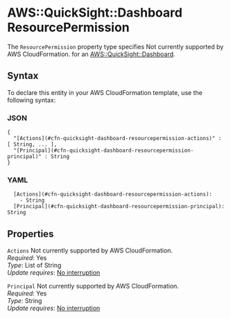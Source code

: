 # AWS::QuickSight::Dashboard ResourcePermission<a name="aws-properties-quicksight-dashboard-resourcepermission"></a>

<a name="aws-properties-quicksight-dashboard-resourcepermission-description"></a>The `ResourcePermission` property type specifies Not currently supported by AWS CloudFormation\. for an [AWS::QuickSight::Dashboard](aws-resource-quicksight-dashboard.md)\.

## Syntax<a name="aws-properties-quicksight-dashboard-resourcepermission-syntax"></a>

To declare this entity in your AWS CloudFormation template, use the following syntax:

### JSON<a name="aws-properties-quicksight-dashboard-resourcepermission-syntax.json"></a>

```
{
  "[Actions](#cfn-quicksight-dashboard-resourcepermission-actions)" : [ String, ... ],
  "[Principal](#cfn-quicksight-dashboard-resourcepermission-principal)" : String
}
```

### YAML<a name="aws-properties-quicksight-dashboard-resourcepermission-syntax.yaml"></a>

```
  [Actions](#cfn-quicksight-dashboard-resourcepermission-actions): 
    - String
  [Principal](#cfn-quicksight-dashboard-resourcepermission-principal): String
```

## Properties<a name="aws-properties-quicksight-dashboard-resourcepermission-properties"></a>

`Actions`  <a name="cfn-quicksight-dashboard-resourcepermission-actions"></a>
Not currently supported by AWS CloudFormation\.  
*Required*: Yes  
*Type*: List of String  
*Update requires*: [No interruption](https://docs.aws.amazon.com/AWSCloudFormation/latest/UserGuide/using-cfn-updating-stacks-update-behaviors.html#update-no-interrupt)

`Principal`  <a name="cfn-quicksight-dashboard-resourcepermission-principal"></a>
Not currently supported by AWS CloudFormation\.  
*Required*: Yes  
*Type*: String  
*Update requires*: [No interruption](https://docs.aws.amazon.com/AWSCloudFormation/latest/UserGuide/using-cfn-updating-stacks-update-behaviors.html#update-no-interrupt)